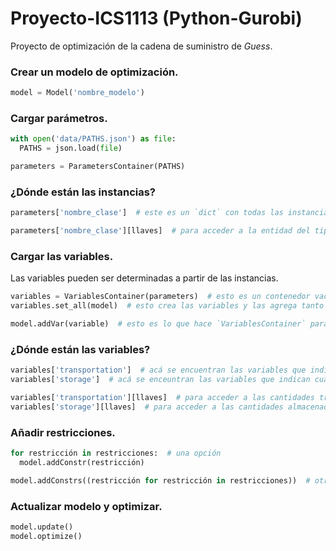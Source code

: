 # Proyecto-ICS1113 (Python-Gurobi)

Proyecto de optimización de la cadena de suministro de _Guess_.

### Crear un modelo de optimización.

```python
model = Model('nombre_modelo')
```

### Cargar parámetros.

```python
with open('data/PATHS.json') as file:
  PATHS = json.load(file)

parameters = ParametersContainer(PATHS)
```

### ¿Dónde están las instancias?

```python
parameters['nombre_clase']  # este es un `dict` con todas las instancias de dicha clase

parameters['nombre_clase'][llaves]  # para acceder a la entidad del tipo `nombre_clase` cuyas llaves son la tupla `llaves`
```

### Cargar las variables.

Las variables pueden ser determinadas a partir de las instancias.

```python
variables = VariablesContainer(parameters)  # esto es un contenedor vacío
variables.set_all(model)  # esto crea las variables y las agrega tanto a `variables` como a `model`

model.addVar(variable)  # esto es lo que hace `VariablesContainer` para añadir cada una de las variables al modelo
```

### ¿Dónde están las variables?

```python
variables['transportation']  # acá se encuentran las variables que indican cuánto producto se transporta de un lugar a otro
variables['storage']  # acá se enceuntran las variables que indican cuánto producto se almacena en cada lugar

variables['transportation'][llaves]  # para acceder a las cantidades transportadas cuyas llaves son la tupla `llaves`
variables['storage'][llaves]  # para acceder a las cantidades almacenadas cuyas llaves son la tupla `llaves`
```

### Añadir restricciones.

```python
for restricción in restricciones:  # una opción
  model.addConstr(restricción)

model.addConstrs((restricción for restricción in restricciones))  # otra opción
```

### Actualizar modelo y optimizar.

```python
model.update()
model.optimize()
```
